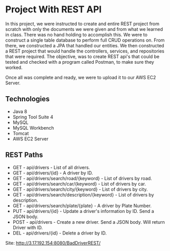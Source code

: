 # Project With REST API
In this project, we were instructed to create and entire REST project from scratch with only the documents we were given and from what we learned in class. There was no hand holding to accomplish this. We were to construct a single table database to perform full CRUD operations on. From there, we constructed a JPA that handled our entities. We then constructed a REST project that would handle the controllers, services, and repositories that were required. The objective, was to create REST api's that could be tested and checked with a program called Postman, to make sure they worked.

Once all was complete and ready, we were to upload it to our AWS EC2 Server.

## Technologies
* Java 8
* Spring Tool Suite 4
* MySQL
* MySQL Workbench
* Tomcat
* AWS EC2 Server

## REST Paths
* GET - api/drivers - List of all drivers.
* GET - api/drivers/{id} - A driver by ID.
* GET - api/drivers/search/road/{keyword} - List of drivers by road.
* GET - api/drivers/search/car/{keyword} - List of drivers by car.
* GET - api/drivers/search/city/{keyword} - List of drivers by city.
* GET - api/drivers/search/description/{keyword} - List of drivers by description.
* GET - api/drivers/search/plate/{plate} - A driver by Plate Number.
* PUT - api/drivers/{id} - Update a driver's information by ID. Send a JSON body.
* POST - api/drivers - Create a new driver. Send a JSON body. Will return Driver with ID.
* DEL - api/drivers/{id} - Delete a driver by ID.

Site: http://3.17.192.154:8080/BadDriverREST/
